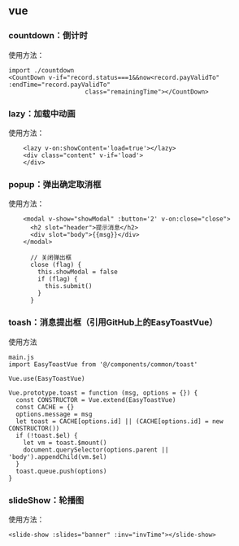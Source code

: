 ## vue

### countdown：倒计时
使用方法：
```
import ./countdown
<CountDown v-if="record.status===1&&now<record.payValidTo" :endTime="record.payValidTo"
                     class="remainingTime"></CountDown>
```  

### lazy：加载中动画
使用方法：
```
    <lazy v-on:showContent='load=true'></lazy>
    <div class="content" v-if='load'>
    </div>
```

### popup：弹出确定取消框
使用方法：
```
    <modal v-show="showModal" :button='2' v-on:close="close">
      <h2 slot="header">提示消息</h2>
      <div slot="body">{{msg}}</div>
    </modal>
    
      // 关闭弹出框
      close (flag) {
        this.showModal = false
        if (flag) {
          this.submit()
        }
      }
```

### toash：消息提出框（引用GitHub上的EasyToastVue）
使用方法
```
main.js
import EasyToastVue from '@/components/common/toast'

Vue.use(EasyToastVue)

Vue.prototype.toast = function (msg, options = {}) {
  const CONSTRUCTOR = Vue.extend(EasyToastVue)
  const CACHE = {}
  options.message = msg
  let toast = CACHE[options.id] || (CACHE[options.id] = new CONSTRUCTOR())
  if (!toast.$el) {
    let vm = toast.$mount()
    document.querySelector(options.parent || 'body').appendChild(vm.$el)
  }
  toast.queue.push(options)
}
```

### slideShow：轮播图
使用方法：
```
<slide-show :slides="banner" :inv="invTime"></slide-show>

```
